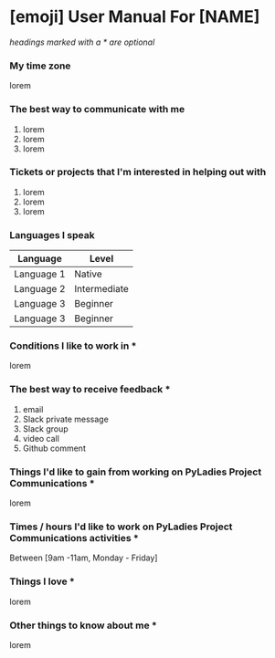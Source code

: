 # [emoji] User Manual For [NAME]

_headings marked with a * are optional_

### My time zone

lorem


### The best way to communicate with me
1. lorem
1. lorem
1. lorem


### Tickets or projects that I'm interested in helping out with

1. lorem
1. lorem
1. lorem


### Languages I speak

|Language | Level |
| -- | -- 
|Language 1| Native |
|Language 2 | Intermediate|
|Language 3 | Beginner|
|Language 3 | Beginner |


### Conditions I like to work in *

lorem


### The best way to receive feedback *

1. email
1. Slack private message
1. Slack group
1. video call
1. Github comment


### Things I'd like to gain from working on PyLadies Project Communications *

lorem


### Times / hours I'd like to work on PyLadies Project Communications activities *

Between [9am -11am, Monday - Friday] 


### Things I love *

lorem


### Other things to know about me *

lorem

